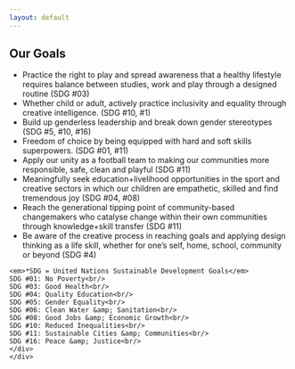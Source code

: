 ```yaml
---
layout: default
---
```


<div class="inner">
    <div class="row">
    <div class="12u 12u$(small)">
    <h2>Our Goals</h2>
    <ul>
    <li>
        Practice the right to play and spread awareness that a healthy lifestyle requires balance between studies, work and play through a designed routine (SDG #03)
    </li>
    <li>
        Whether child or adult, actively practice inclusivity and equality through creative intelligence. (SDG #10, #1)
    </li>
    <li>
        Build up genderless leadership and break down gender stereotypes (SDG #5, #10, #16)
    </li>
    <li>
        Freedom of choice by being equipped with hard and soft skills superpowers. (SDG #01, #11)
    </li>
    <li>
        Apply our unity as a football team to making our communities more responsible, safe, clean and playful (SDG #11)
    </li>
    <li>
        Meaningfully seek education+livelihood opportunities in the sport and creative sectors in which our children are empathetic, skilled and find tremendous joy (SDG #04, #08)
    </li>
    <li>
        Reach the generational tipping point of community-based changemakers who catalyse change within their own communities through knowledge+skill transfer (SDG #11)
    </li>
    <li>
        Be aware of the creative process in reaching goals and applying design thinking as a life skill, whether for one’s self, home, school, community or beyond (SDG #4)
    </li>
    </ul>

    <em>*SDG = United Nations Sustainable Development Goals</em>
    SDG #01: No Poverty<br/>
    SDG #03: Good Health<br/>
    SDG #04: Quality Education<br/>
    SDG #05: Gender Equality<br/>
    SDG #06: Clean Water &amp; Sanitation<br/>
    SDG #08: Good Jobs &amp; Economic Growth<br/>
    SDG #10: Reduced Inequalities<br/>
    SDG #11: Sustainable Cities &amp; Communities<br/>
    SDG #16: Peace &amp; Justice<br/>
    </div>
    </div>
</div>